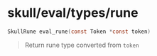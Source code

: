 # skull/eval/types/rune

```c
SkullRune eval_rune(const Token *const token)
```

> Return rune type converted from `token`

